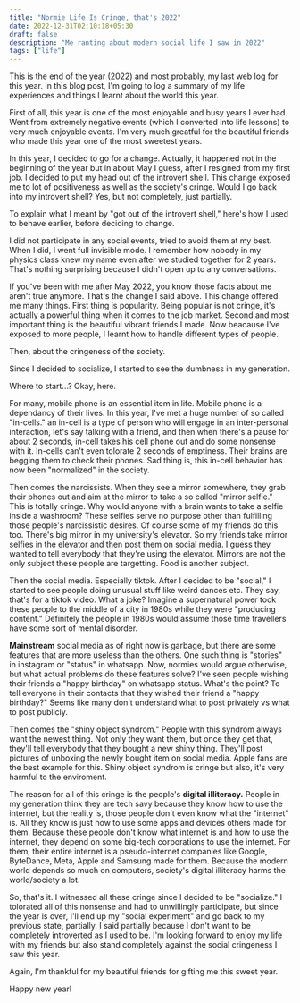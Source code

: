```yaml
---
title: "Normie Life Is Cringe, that's 2022"
date: 2022-12-31T02:10:18+05:30
draft: false
description: "Me ranting about modern social life I saw in 2022"
tags: ["life"]
---
```


This is the end of the year (2022) and most probably, my last web log for this
year. In this blog post, I'm going to log a summary of my life experiences and
things I learnt about the world this year.

First of all, this year is one of the most enjoyable and busy years I ever had.
Went from extremely negative events (which I converted into life lessons) to very
much enjoyable events. I'm very much greatful for the beautiful friends who made
this year one of the most sweetest years.

In this year, I decided to go for a change. Actually, it happened not in the
beginning of the year but in about May I guess, after I resigned from my first
job. I decided to put my head out of the introvert shell.
This change exposed me to lot of positiveness as well as the society's cringe.
Would I go back into my introvert shell? Yes, but not completely, just partially.

To explain what I meant by "got out of the introvert shell," here's how I used to
behave earlier, before deciding to change.

I did not participate in any social events, tried to avoid them at my best. When
I did, I went full invisible mode. I remember how nobody in my physics class knew
my name even after we studied together for 2 years. That's nothing surprising 
because I didn't open up to any conversations.

If you've been with me after May 2022, you know those facts about me aren't true
anymore. That's the change I said above. This change offered me many things. First
thing is popularity. Being popular is not cringe, it's actually a powerful thing
when it comes to the job market. Second and most important thing is the beautiful
vibrant friends I made. Now beacause I've exposed to more people, I learnt how to
handle different types of people.

Then, about the cringeness of the society.

Since I decided to socialize, I started to see the dumbness in my generation.

Where to start...? Okay, here.

For many, mobile phone is an essential item in life. Mobile phone is a
dependancy of their lives. In this year, I've met a huge number of so called
"in-cells." an in-cell is a type of person who will engage in an inter-personal
interaction, let's say talking with a friend, and then when there's a pause for
about 2 seconds, in-cell takes his cell phone out and do some nonsense with it.
In-cells can't even tolorate 2 seconds of emptiness. Their brains are begging them to
check their phones. Sad thing is, this in-cell behavior has now been "normalized"
in the society.

Then comes the narcissists. When they see a mirror somewhere, they 
grab their phones out and aim at the mirror to take a so called
"mirror selfie." This is totally cringe. Why would anyone with a brain wants to
take a selfie inside a washroom? These selfies serve no purpose other than fulfilling
those people's narcissistic desires. Of course some of my friends do this too.
There's big mirror in my university's elevator. So my friends take mirror selfies
in the elevator and then post them on social media. I guess they wanted to tell
everybody that they're using the elevator. Mirrors are not the only subject
these people are targetting. Food is another subject. 

Then the social media. Especially tiktok. After I decided to be "social," I 
started to see people doing unusual stuff like weird dances etc. They say,
that's for a tiktok video. What a joke? Imagine a supernatural power took these
people to the middle of a city in 1980s while they were "producing content."
Definitely the people in 1980s would assume those time travellers have some sort
of mental disorder. 

**Mainstream** social media as of right now is garbage, but there are some
features that are more useless than the others. One such thing is "stories" in
instagram or "status" in whatsapp. Now, normies would argue otherwise, but what
actual problems do these features solve? I've seen people wishing their friends
a "happy birthday" on whatsapp status. What's the point? To tell everyone in their contacts that they wished their friend a "happy birthday?" Seems like many
don't understand what to post privately vs what to post publicly. 

Then comes the "shiny object syndrom." People with this syndrom always want the 
newest thing. Not only they want them, but once they get that, they'll tell
everybody that they bought a new shiny thing. They'll post pictures of unboxing
the newly bought item on social media. Apple fans are the best example for this.
Shiny object syndrom is cringe but also, it's very harmful to the enviroment.

The reason for all of this cringe is the people's **digital illiteracy.** People
in my generation think they are tech savy because they know how to use the 
internet, but the reality is, those people don't even know what the "internet"
is. All they know is just how to use some apps and devices others made for them.
Because these people don't know what internet is and how to use the internet, 
they depend on some big-tech corporations to use the internet. For them, their 
entire internet is a pseudo-internet companies like Google, ByteDance, Meta, Apple
and Samsung made for them. Because the modern world depends so much on computers,
society's digital illiteracy harms the world/society a lot.

So, that's it. I witnessed all these cringe since I decided to be "socialize." 
I tolorated all of this nonsense and had to unwillingly participate, but since
the year is over, I'll end up my "social experiment" and go back to my previous
state, partially. I said partially because I don't want to be completely
introverted as I used to be. I'm looking forward to enjoy my life with my friends
but also stand completely against the social cringeness I saw this year.

Again, I'm thankful for my beautiful friends for gifting me this sweet year.

Happy new year!